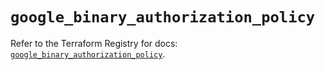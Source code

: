 # `google_binary_authorization_policy`

Refer to the Terraform Registry for docs: [`google_binary_authorization_policy`](https://registry.terraform.io/providers/hashicorp/google/5.22.0/docs/resources/binary_authorization_policy).
